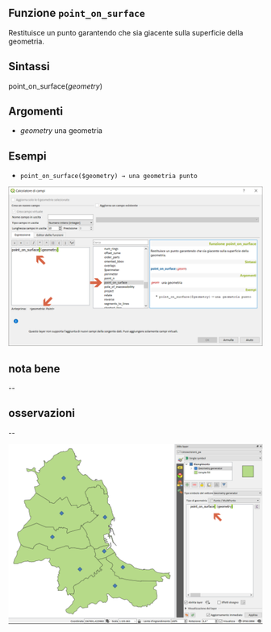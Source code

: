 ## Funzione `point_on_surface`

Restituisce un punto garantendo che sia giacente sulla superficie della geometria.

## Sintassi

point_on_surface(_geometry_)

## Argomenti

* _geometry_ una geometria

## Esempi

* `point_on_surface($geometry) → una geometria punto`

<img src="/img/geometria/point_on_surface/point_on_surface1.png">

## nota bene

--

## osservazioni

--

<img src="/img/geometria/point_on_surface/point_on_surface2.png">